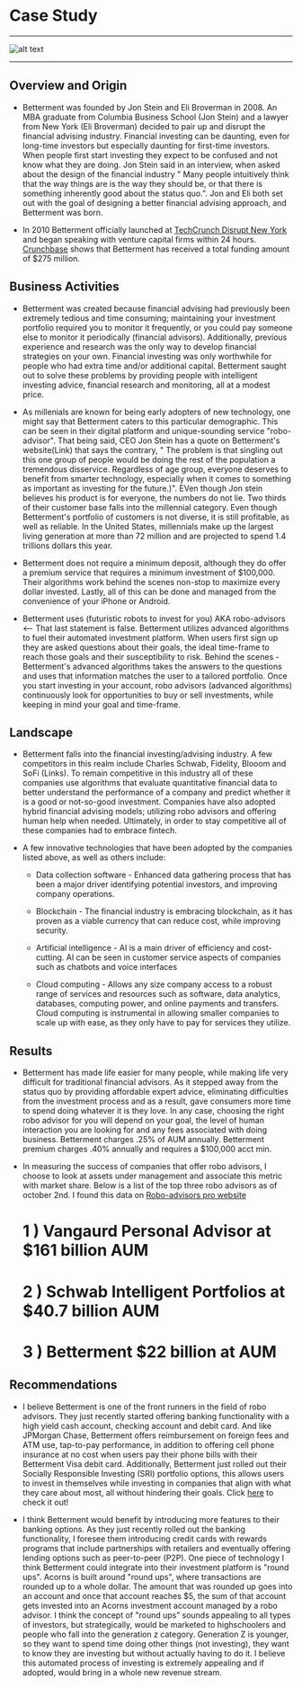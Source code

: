 # Case Study
***
![alt text](https://i2.wp.com/www.juststartinvesting.com/wp-content/uploads/2019/08/Is-Betterment-Worth-It-Feature.png?fit=1600%2C800&ssl=1)
***
## Overview and Origin
 
* Betterment was founded by Jon Stein and Eli Broverman in 2008. An MBA graduate from Columbia Business School (Jon Stein) and a lawyer from New York (Eli Broverman) decided to pair up and disrupt the financial advising industry. Financial investing can be daunting, even for long-time investors but especially daunting for first-time investors. When people first start investing they expect to be confused and not know what they are doing. Jon Stein said in an interview, when asked about the design of the financial industry " Many people intuitively think that the way things are is the way they should be, or that there is something inherently good about the status quo.". Jon and Eli both set out with the goal of designing a better financial advising approach, and Betterment was born. 
 
* In 2010 Betterment officially launched at [TechCrunch Disrupt New York](https://techcrunch.com/2010/03/01/techcrunch-disrupt-ny-2010/?guccounter=1&guce_referrer=aHR0cHM6Ly93d3cuZ29vZ2xlLmNvbS8&guce_referrer_sig=AQAAABNvhGCu6jIFGQtpk5t48K3nBBuenCYQcQAOCyPrSEz7tXXqpFwHJZWdn8QfR542E6W7SZTGBJBbEoNtF5-NfawXJxC3lJjf-eze-ng7ShK3C9aGzjFYjdmF8V-IxssmAo_1Oh2G_x6SIip7O1of-8-VWtpWvWH6vnTB8EIALQ-c) and began speaking with venture capital firms within 24 hours. [Crunchbase](https://www.crunchbase.com/organization/betterment) shows that Betterment has received a total funding amount of $275 million.
 
## Business Activities
 
* Betterment was created because financial advising had previously been extremely tedious and time consuming; maintaining your investment portfolio required you to monitor it frequently, or you could pay someone else to monitor it periodically (financial advisors). Additionally, previous experience and research was the only way to develop financial strategies on your own. Financial investing was only worthwhile for people who had extra time and/or additional capital. Betterment saught out to solve these problems by providing people with intelligent investing advice, financial research and monitoring, all at a modest price.
 
* As millenials are known for being early adopters of new technology, one might say that Betterment caters to this particular demographic. This can be seen in their digital platform and unique-sounding service "robo-advisor".  That being said, CEO Jon Stein has a quote on Betterment's website(Link) that says the contrary, " The problem is that singling out this one group of people would be doing the rest of the population a tremendous disservice. Regardless of age group, everyone deserves to benefit from smarter technology, especially when it comes to something as important as investing for the future.)". EVen though Jon stein believes his product is for everyone, the numbers do not lie. Two thirds of their customer base falls into the millennial category. Even though Betterment's portfolio of customers is not diverse, it is still profitable, as well as reliable. In the United States, millennials make up the largest living generation at more than 72 million and are projected to spend 1.4 trillions dollars this year.
 
* Betterment does not require a minimum deposit, although they do offer a premium service that requires a minimum investment of $100,000. Their algorithms work behind the scenes non-stop to maximize every dollar invested. Lastly, all of this can be done and managed from the convenience of your iPhone or Android.
 
* Betterment uses (futuristic robots to invest for you) AKA robo-advisors <-- That last statement is false. Betterment utilizes advanced algorithms to fuel their automated investment platform. When users first sign up they are asked questions about their goals, the ideal time-frame to reach those goals and their susceptibility to risk. Behind the scenes - Betterment's advanced algorithms takes the answers to the questions and uses that information matches the user to a tailored portfolio. Once you start investing in your account, robo advisors (advanced algorithms) continuously look for opportunities to buy or sell investments, while keeping in mind your goal and time-frame. 
 
## Landscape 
 
* Betterment falls into the financial investing/advising industry. A few competitors in this realm include Charles Schwab, Fidelity, Blooom and SoFi (Links). To remain competitive in this industry all of these companies use algorithms that evaluate quantitative financial data to better understand the performance of a company and predict whether it is a good or not-so-good investment. Companies have also adopted hybrid financial advising models; utilizing robo advisors and offering human help when needed. Ultimately, in order to stay competitive all of these companies had to embrace fintech.
 
* A few innovative technologies that have been adopted by the companies listed above, as well as others include:
 
    * Data collection software - Enhanced data gathering process that has been a major driver identifying potential investors, and improving company operations.
 
    * Blockchain - The financial industry is embracing blockchain, as it has proven as a viable currency that can reduce cost, while improving security.
 
    * Artificial intelligence - AI is a main driver of efficiency and cost-cutting. AI can be seen in customer service aspects of companies such as chatbots and voice interfaces
 
    * Cloud computing - Allows any size company access to a robust range of services and resources such as software, data analytics, databases, computing power, and online payments and transfers. Cloud computing is instrumental in allowing smaller companies to scale up with ease, as they only have to pay for services they utilize.
 
## Results
 
* Betterment has made life easier for many people, while making life very difficult for traditional financial advisors. As it stepped away from the status quo by providing affordable expert advice, eliminating difficulties from the investment process and as a result, gave consumers more time to spend doing whatever it is they love. In any case, choosing the right robo advisor for you will depend on your goal, the level of human interaction you are looking for and any fees associated with doing business. Betterment charges .25% of AUM annually. Betterment premium charges .40% annually and requires a $100,000 acct min.
 
* In measuring the success of companies that offer robo advisors, I choose to look at assets under management and associate this metric with market share. Below is a list of the top three robo advisors as of october 2nd. I found this data on [Robo-advisors pro website](https://www.roboadvisorpros.com/robo-advisors-with-most-aum-assets-under-management/)
 
    # 1 ) Vangaurd Personal Advisor at $161 billion AUM
    # 2 ) Schwab Intelligent Portfolios at $40.7 billion AUM
    # 3 ) Betterment $22 billion at AUM
   
## Recommendations
 
* I believe Betterment is one of the front runners in the field of robo advisors. They just recently started offering banking functionality with a high yield cash account, checking account and debit card. And like JPMorgan Chase, Betterment offers reimbursement on foreign fees and ATM use, tap-to-pay performance, in addition to offering cell phone insurance at no cost when users pay their phone bills with their Betterment Visa debit card. Additionally, Betterment just rolled out their Socially Responsible Investing (SRI) portfolio options, this allows users to invest in themselves while investing in companies that align with what they care about most, all without hindering their goals. Click [here](https://www.betterment.com/socially-responsible-investing/?utm_content=brand&utm_medium=sem&&gclid=CjwKCAiAzNj9BRBDEiwAPsL0d5U2EV5rca4rO-cI_8OvOqX3KpCYgTnF5XUAELzhmIWF5hjZ6T4O6xoCDvMQAvD_BwE) to check it out!
 
* I think Betterment would benefit by introducing more features to their banking options. As they just recently rolled out the banking functionality, I foresee them introducing credit cards with rewards programs that include partnerships with retailers and eventually offering lending options such as peer-to-peer (P2P). One piece of technology I think Betterment could integrate into their investment platform is "round ups". Acorns is built around "round ups", where transactions are rounded up to a whole dollar. The amount that was rounded up goes into an account and once that account reaches $5, the sum of that account gets invested into an Acorns investment account managed by a robo advisor. I think the concept of "round ups” sounds appealing to all types of investors, but strategically, would be marketed to highschoolers and people who fall into the generation z category. Generation Z is younger, so they want to spend time doing other things (not investing), they want to know they are investing but without actually having to do it. I believe this automated process of investing is extremely appealing and if adopted, would bring in a whole new revenue stream.
